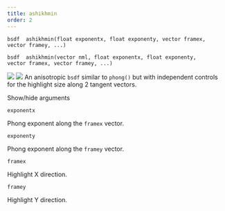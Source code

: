 ```yaml
---
title: ashikhmin
order: 2
---
```

`bsdf  ashikhmin(float exponentx, float exponenty, vector framex, vector framey, ...)`

`bsdf  ashikhmin(vector nml, float exponentx, float exponenty, vector framex, vector framey, ...)`

![](../../images/rendering/ashikhmin1.png)
![](../../images/rendering/ashikhmin2.png)
An anisotropic `bsdf` similar to `phong()` but with independent controls for the highlight size along 2 tangent vectors.

Show/hide arguments

`exponentx`

Phong exponent along the `framex` vector.

`exponenty`

Phong exponent along the `framey` vector.

`framex`

Highlight X direction.

`framey`

Highlight Y direction.
